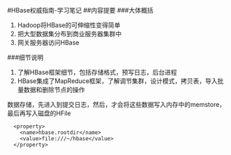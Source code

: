 #HBase权威指南-学习笔记
##内容提要
###大体概括
1. Hadoop将HBase的可伸缩性变得简单
2. 把大型数据集分布到商业服务器集群中
3. 网关服务器访问HBase

###细节说明
1. 了解HBase框架细节，包括存储格式，预写日志，后台进程
2. HBase集成了MapReduce框架，了解调节集群，设计模式，拷贝表，导入批量数据和删除节点的操作

数据存储，先进入到提交日志，然后，才会将这些数据写入内存中的memstore，最后再写入磁盘的HFile

```
  <property>
    <name>hbase.rootdir</name>
    <value>file:///~/hbase</value>
  </property>
```